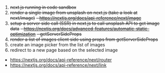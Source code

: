 1. ~~next.js running in code sandbox~~
2. ~~render a single image from unsplash on next.js (take a look at next/image)~~ 
  ~~- https://nextjs.org/docs/api-reference/next/image~~
3. ~~setup a server side call (SSR) in next.js to call unsplash API to get image data~~
  ~~- https://nextjs.org/docs/advanced-features/automatic-static-optimization~~
  ~~- getServerSideProps~~
4. ~~render a list of images client side using props from getServerSideProps~~
5. create an image picker from the list of images
6. redirect to a new page based on the selected image
  - https://nextjs.org/docs/api-reference/next/router
  - https://nextjs.org/docs/api-reference/next/link